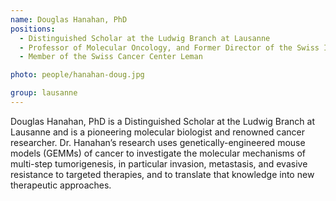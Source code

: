 ```yaml
---
name: Douglas Hanahan, PhD
positions:
  - Distinguished Scholar at the Ludwig Branch at Lausanne
  - Professor of Molecular Oncology, and Former Director of the Swiss Institute for Experimental Cancer Research
  - Member of the Swiss Cancer Center Leman

photo: people/hanahan-doug.jpg

group: lausanne
---
```


Douglas Hanahan, PhD is a Distinguished Scholar at the Ludwig Branch at Lausanne and is a pioneering molecular biologist and renowned cancer researcher. Dr. Hanahan’s research uses genetically-engineered mouse models (GEMMs) of cancer to investigate the molecular mechanisms of multi-step tumorigenesis, in particular invasion, metastasis, and evasive resistance to targeted therapies, and to translate that knowledge into new therapeutic approaches.

